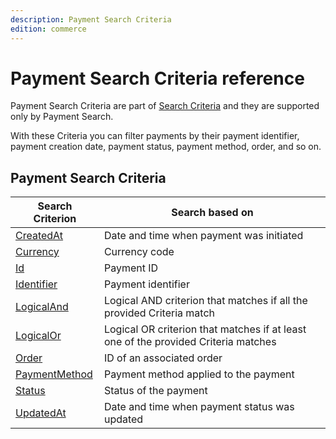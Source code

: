 ```yaml
---
description: Payment Search Criteria
edition: commerce
---
```


# Payment Search Criteria reference

Payment Search Criteria are part of [Search Criteria](search_criteria_reference.md) and they are supported only by Payment Search.

With these Criteria you can filter payments by their payment identifier, payment creation date, payment status, payment method, order, and so on.

## Payment Search Criteria

|Search Criterion|Search based on|
|-----|-----|
|[CreatedAt](payment_createdat_criterion.md)|Date and time when payment was initiated|
|[Currency](payment_currency_criterion.md)|Currency code|
|[Id](payment_id_criterion.md)|Payment ID|
|[Identifier](payment_identifier_criterion.md)|Payment identifier|
|[LogicalAnd](payment_logicaland_criterion.md)|Logical AND criterion that matches if all the provided Criteria match|
|[LogicalOr](payment_logicalor_criterion.md)|Logical OR criterion that matches if at least one of the provided Criteria matches|
|[Order](payment_order_criterion.md)|ID of an associated order|
|[PaymentMethod](payment_payment_method_criterion.md)|Payment method applied to the payment|
|[Status](payment_status_criterion.md)|Status of the payment|
|[UpdatedAt](payment_updatedat_criterion.md)|Date and time when payment status was updated|
